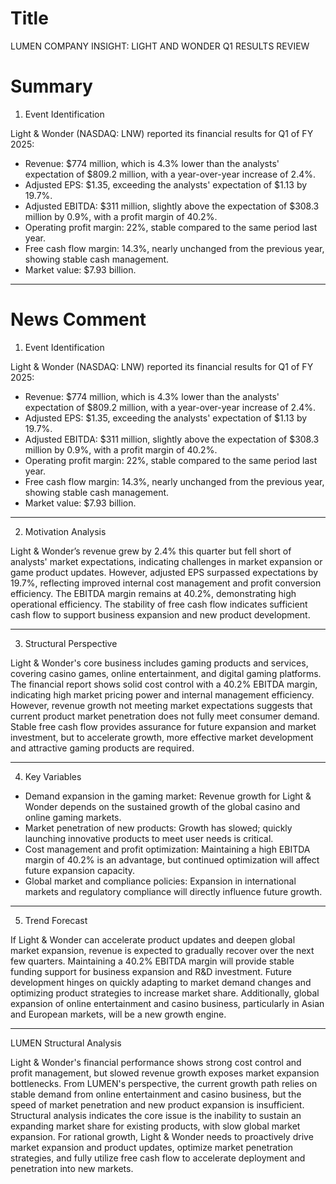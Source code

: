 # Title
LUMEN COMPANY INSIGHT: LIGHT AND WONDER Q1 RESULTS REVIEW

# Summary
1. Event Identification

Light & Wonder (NASDAQ: LNW) reported its financial results for Q1 of FY 2025:
- Revenue: $774 million, which is 4.3% lower than the analysts' expectation of $809.2 million, with a year-over-year increase of 2.4%.
- Adjusted EPS: $1.35, exceeding the analysts' expectation of $1.13 by 19.7%.
- Adjusted EBITDA: $311 million, slightly above the expectation of $308.3 million by 0.9%, with a profit margin of 40.2%.
- Operating profit margin: 22%, stable compared to the same period last year.
- Free cash flow margin: 14.3%, nearly unchanged from the previous year, showing stable cash management.
- Market value: $7.93 billion.

---

# News Comment
1. Event Identification

Light & Wonder (NASDAQ: LNW) reported its financial results for Q1 of FY 2025:
- Revenue: $774 million, which is 4.3% lower than the analysts' expectation of $809.2 million, with a year-over-year increase of 2.4%.
- Adjusted EPS: $1.35, exceeding the analysts' expectation of $1.13 by 19.7%.
- Adjusted EBITDA: $311 million, slightly above the expectation of $308.3 million by 0.9%, with a profit margin of 40.2%.
- Operating profit margin: 22%, stable compared to the same period last year.
- Free cash flow margin: 14.3%, nearly unchanged from the previous year, showing stable cash management.
- Market value: $7.93 billion.

---

2. Motivation Analysis

Light & Wonder’s revenue grew by 2.4% this quarter but fell short of analysts' market expectations, indicating challenges in market expansion or game product updates. However, adjusted EPS surpassed expectations by 19.7%, reflecting improved internal cost management and profit conversion efficiency. The EBITDA margin remains at 40.2%, demonstrating high operational efficiency. The stability of free cash flow indicates sufficient cash flow to support business expansion and new product development.

---

3. Structural Perspective

Light & Wonder's core business includes gaming products and services, covering casino games, online entertainment, and digital gaming platforms. The financial report shows solid cost control with a 40.2% EBITDA margin, indicating high market pricing power and internal management efficiency. However, revenue growth not meeting market expectations suggests that current product market penetration does not fully meet consumer demand. Stable free cash flow provides assurance for future expansion and market investment, but to accelerate growth, more effective market development and attractive gaming products are required.

---

4. Key Variables
- Demand expansion in the gaming market: Revenue growth for Light & Wonder depends on the sustained growth of the global casino and online gaming markets.
- Market penetration of new products: Growth has slowed; quickly launching innovative products to meet user needs is critical.
- Cost management and profit optimization: Maintaining a high EBITDA margin of 40.2% is an advantage, but continued optimization will affect future expansion capacity.
- Global market and compliance policies: Expansion in international markets and regulatory compliance will directly influence future growth.

---

5. Trend Forecast

If Light & Wonder can accelerate product updates and deepen global market expansion, revenue is expected to gradually recover over the next few quarters. Maintaining a 40.2% EBITDA margin will provide stable funding support for business expansion and R&D investment. Future development hinges on quickly adapting to market demand changes and optimizing product strategies to increase market share. Additionally, global expansion of online entertainment and casino business, particularly in Asian and European markets, will be a new growth engine.

---

LUMEN Structural Analysis

Light & Wonder's financial performance shows strong cost control and profit management, but slowed revenue growth exposes market expansion bottlenecks. From LUMEN's perspective, the current growth path relies on stable demand from online entertainment and casino business, but the speed of market penetration and new product expansion is insufficient. Structural analysis indicates the core issue is the inability to sustain an expanding market share for existing products, with slow global market expansion. For rational growth, Light & Wonder needs to proactively drive market expansion and product updates, optimize market penetration strategies, and fully utilize free cash flow to accelerate deployment and penetration into new markets.
